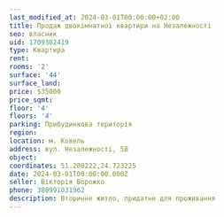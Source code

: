 ```yaml
---
last_modified_at: 2024-03-01T00:00:00+02:00
title: Продаж двокімнатної квартири на Незалежності
seo: власник
uid: 1709302419
type: Квартира
rent:
rooms: '2'
surface: '44'
surface_land:
price: $35000
price_sqmt:
floor: '4'
floors: '4'
parking: Прибудинкова територія
region:
location: м. Ковель
address: вул. Незалежності, 58
object:
coordinates: 51.209222,24.723225
date: 2024-03-01T00:00:00.000Z
seller: Вікторія Ворожко
phone: 380991031962
description: Вторинне житло, придатне для проживання
---
```

